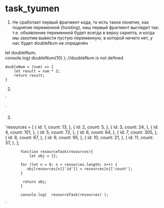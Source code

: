 # task_tyumen

1. Не сработает первый фрагмент кода, тк есть такое понятие, как поднятие переменной (hoisting), наш первый фрагмент выглядит так:
т.е. объявление переменной будет всегда в верху скрипта, и когда мы захотим вывести пустую переменную, в которой ничего нет, у нас будет doubleNum не определён

let doubleNum;                       
console.log( doubleNum(10) );  //doubleNum is not defined

	doubleNum = (num) => {
		let result = num * 2;
		return result;
	}

2.
`<template>
   <component-name
      v-for="i in filteredCount"
      :key="i"
  />
</template>
<script>
export default {
  data() {
    return {
      count: 20
    };
  },
  computed: {
    filteredCount() {
      return this.count < 10 ? this.count : 9
    }
  }
}
</script>`



3.
`resources = [
			{
			   id: 1,
			   count: 13,
   			},
			{
			   id: 2,
			   count: 5,
   			}, 
			{
			   id: 3,
			   count: 24,
   			},
		      {
			   id: 4,
			   count: 101,
   			}, 
			{
			   id: 5,
			   count: 72,
   			}, 
			{
			   id: 6,
			   count: 64,
   			}, 
			{
			   id: 7,
			   count: 305,
   			}, 
			{
			   id: 8,
			   count: 67,
   			}, 
			{
			   id: 9,
			   count: 95,
   			}, 
			{
			   id: 10,
			   count: 21,
   			}, 
			{
			   id: 11,
			   count: 37,
   			},
		   ];


		   function resourceTask(resources){
		       let obj = {};

           for (let n = 0; n < resources.length; n++) {
              obj[resources[n]['id']] = resources[n]['count'];
           }

            return obj;
		   }
		   
	       console.log(  resourceTask(resources) );

`

